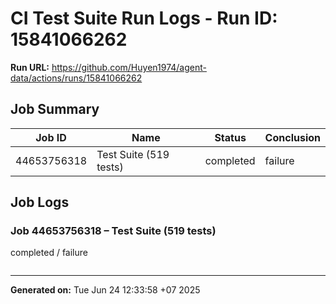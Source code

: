 # CI Test Suite Run Logs - Run ID: 15841066262

**Run URL:** https://github.com/Huyen1974/agent-data/actions/runs/15841066262

## Job Summary

| Job ID | Name | Status | Conclusion |
|---------|------|--------|------------|
| 44653756318 | Test Suite (519 tests) | completed | failure |

## Job Logs

### Job 44653756318 – Test Suite (519 tests)
completed / failure

```log
```

---

**Generated on:** Tue Jun 24 12:33:58 +07 2025
